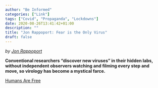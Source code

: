 ```yaml
---
author: "Be Informed"
categories: ["Link"]
tags: ["Covid", "Propaganda", "Lockdowns"]
date: 2020-08-26T13:41:42+01:00
description: ""
title: "Jon Rappoport: Fear is the Only Virus"
draft: false
---
```


*by [Jon Rappoport](https://blog.nomorefakenews.com/2020/08/24/where-is-the-virus-fear-is-the-only-virus/)*

**Conventional researchers “discover new viruses” in their hidden labs, without  independent observers watching and filming every step and move, so  virology has become a mystical farce.**

[Humans Are Free](https://humansarefree.com/2020/08/jon-rappoport-fear-is-the-only-virus.html)